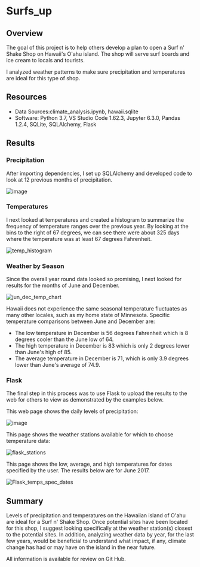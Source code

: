 # Surfs_up

## Overview

The goal of this project is to help others develop a plan to open a Surf n' Shake Shop on Hawaii's O'ahu island. The shop will serve surf boards and ice cream to locals and tourists. 

I analyzed weather patterns to make sure precipitation and temperatures are ideal for this type of shop.   

## Resources

- Data Sources:climate_analysis.ipynb, hawaii.sqlite  
- Software: Python 3.7, VS Studio Code 1.62.3, Jupyter 6.3.0, Pandas 1.2.4, SQLite, SQLAlchemy, Flask 

## Results


### Precipitation
After importing dependencies, I set up SQLAlchemy and developed code to look at 12 previous months of precipitation. 

![image](https://user-images.githubusercontent.com/90162669/142765463-5dabc870-6e91-4e57-bf93-125af1914e47.png)


### Temperatures

I next looked at temperatures and created a histogram to summarize the frequency of temperature ranges over the previous year. By looking at the bins to the right of 67 degrees, we can see there were about 325 days where the temperature was at least 67 degrees Fahrenheit.   

![temp_histogram](https://user-images.githubusercontent.com/90162669/142774788-273b57ce-9fcf-438f-8b4b-2b1962b9e656.png)

### Weather by Season

Since the overall year round data looked so promising, I next looked for results for the months of June and December. 

![jun_dec_temp_chart](https://user-images.githubusercontent.com/90162669/142744770-5d942b94-2660-4bd5-8682-2f21e9c91bf4.png)

Hawaii does not experience the same seasonal temperature fluctuates as many other locales, such as my home state of Minnesota. Specific temperature comparisons between June and December are: 

- The low temperature in December is 56 degrees Fahrenheit which is 8 degrees cooler than the June low of 64.
- The high temperature in December is 83 which is only 2 degrees lower than June's high of 85.
- The average temperature in December is 71, which is only 3.9 degrees lower than June's average of 74.9. 

### Flask

The final step in this process was to use Flask to upload the results to the web for others to view as demonstrated by the examples below. 

This web page shows the daily levels of precipitation:

![image](https://user-images.githubusercontent.com/90162669/142773887-1bc72eff-a24a-40e7-99f2-06220f013a85.png)

This page shows the weather stations available for which to choose temperature data:

![flask_stations](https://user-images.githubusercontent.com/90162669/142773536-8d6a88cc-0939-44b3-97f4-f018717bb408.png)

This page shows the low, average, and high temperatures for dates specified by the user. The results below are for June 2017.

![Flask_temps_spec_dates](https://user-images.githubusercontent.com/90162669/142772057-69f35819-d461-4298-a50e-abaf66224ab3.png)

## Summary

Levels of precipitation and temperatures on the Hawaiian island of O'ahu are ideal for a Surf n' Shake Shop. Once potential sites have been located for this shop, I suggest looking specifically at the weather station(s) closest to the potential sites. In addition, analyzing weather data by year, for the last few years, would be beneficial to understand what impact, if any, climate change has had or may have on the island in the near future. 

All information is available for review on Git Hub.
